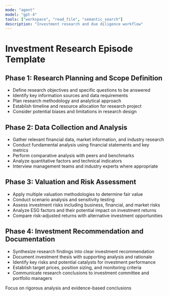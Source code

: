 ```yaml
---
mode: "agent"
model: "gpt-4"
tools: ["workspace", "read_file", "semantic_search"]
description: "Investment research and due diligence workflow"
---
```


# Investment Research Episode Template

## Phase 1: Research Planning and Scope Definition
- Define research objectives and specific questions to be answered
- Identify key information sources and data requirements
- Plan research methodology and analytical approach
- Establish timeline and resource allocation for research project
- Consider potential biases and limitations in research design

## Phase 2: Data Collection and Analysis
- Gather relevant financial data, market information, and industry research
- Conduct fundamental analysis using financial statements and key metrics
- Perform comparative analysis with peers and benchmarks
- Analyze quantitative factors and technical indicators
- Interview management teams and industry experts where appropriate

## Phase 3: Valuation and Risk Assessment
- Apply multiple valuation methodologies to determine fair value
- Conduct scenario analysis and sensitivity testing
- Assess investment risks including business, financial, and market risks
- Analyze ESG factors and their potential impact on investment returns
- Compare risk-adjusted returns with alternative investment opportunities

## Phase 4: Investment Recommendation and Documentation
- Synthesize research findings into clear investment recommendation
- Document investment thesis with supporting analysis and rationale
- Identify key risks and potential catalysts for investment performance
- Establish target prices, position sizing, and monitoring criteria
- Communicate research conclusions to investment committee and portfolio managers

Focus on rigorous analysis and evidence-based conclusions
